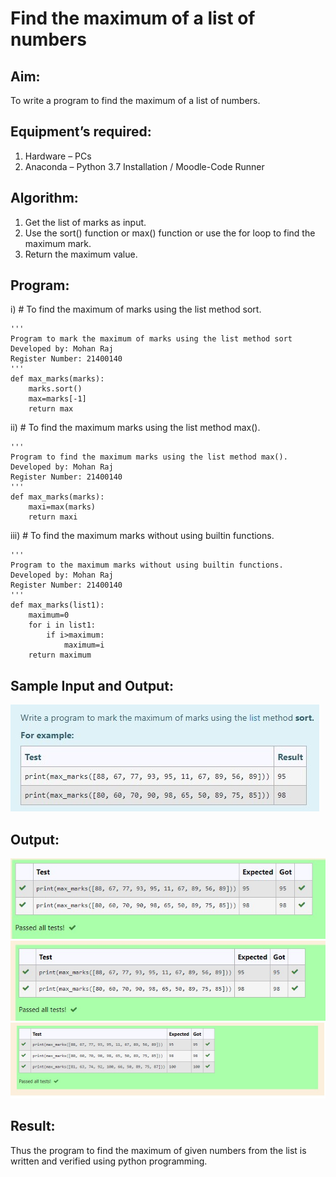 # Find the maximum of a list of numbers
## Aim:
To write a program to find the maximum of a list of numbers.
## Equipment’s required:
1.	Hardware – PCs
2.	Anaconda – Python 3.7 Installation / Moodle-Code Runner
## Algorithm:
1.	Get the list of marks as input.
2.	Use the sort() function or max() function or use the for loop to find the maximum mark.
3.	Return the maximum value.
## Program:

i)	# To find the maximum of marks using the list method sort.
~~~
''' 
Program to mark the maximum of marks using the list method sort
Developed by: Mohan Raj
Register Number: 21400140
'''
def max_marks(marks):
    marks.sort()
    max=marks[-1]
    return max
~~~

ii)	# To find the maximum marks using the list method max().
~~~
''' 
Program to find the maximum marks using the list method max().
Developed by: Mohan Raj
Register Number: 21400140
'''
def max_marks(marks):
    maxi=max(marks)
    return maxi
~~~
iii) # To find the maximum marks without using builtin functions.
~~~
''' 
Program to the maximum marks without using builtin functions.
Developed by: Mohan Raj
Register Number: 21400140
'''
def max_marks(list1):
    maximum=0
    for i in list1:
        if i>maximum:
            maximum=i
    return maximum
~~~
## Sample Input and Output:
![sample](max_marks1.jpg)
## Output:
![output](1.jpg) 
![output](2.jpg) 
![output](3.jpg) 
## Result:
Thus the program to find the maximum of given numbers from the list is written and verified using python programming.
